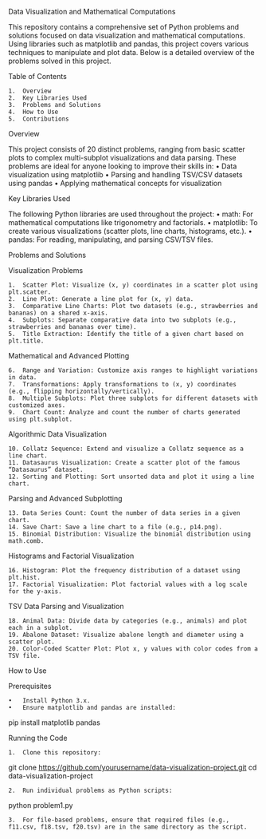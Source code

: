 Data Visualization and Mathematical Computations

This repository contains a comprehensive set of Python problems and solutions focused on data visualization and mathematical computations. Using libraries such as matplotlib and pandas, this project covers various techniques to manipulate and plot data. Below is a detailed overview of the problems solved in this project.

Table of Contents

	1.	Overview
	2.	Key Libraries Used
	3.	Problems and Solutions
	4.	How to Use
	5.	Contributions

Overview

This project consists of 20 distinct problems, ranging from basic scatter plots to complex multi-subplot visualizations and data parsing. These problems are ideal for anyone looking to improve their skills in:
	•	Data visualization using matplotlib
	•	Parsing and handling TSV/CSV datasets using pandas
	•	Applying mathematical concepts for visualization

Key Libraries Used

The following Python libraries are used throughout the project:
	•	math: For mathematical computations like trigonometry and factorials.
	•	matplotlib: To create various visualizations (scatter plots, line charts, histograms, etc.).
	•	pandas: For reading, manipulating, and parsing CSV/TSV files.

Problems and Solutions

Visualization Problems

	1.	Scatter Plot: Visualize (x, y) coordinates in a scatter plot using plt.scatter.
	2.	Line Plot: Generate a line plot for (x, y) data.
	3.	Comparative Line Charts: Plot two datasets (e.g., strawberries and bananas) on a shared x-axis.
	4.	Subplots: Separate comparative data into two subplots (e.g., strawberries and bananas over time).
	5.	Title Extraction: Identify the title of a given chart based on plt.title.

Mathematical and Advanced Plotting

	6.	Range and Variation: Customize axis ranges to highlight variations in data.
	7.	Transformations: Apply transformations to (x, y) coordinates (e.g., flipping horizontally/vertically).
	8.	Multiple Subplots: Plot three subplots for different datasets with customized axes.
	9.	Chart Count: Analyze and count the number of charts generated using plt.subplot.

Algorithmic Data Visualization

	10.	Collatz Sequence: Extend and visualize a Collatz sequence as a line chart.
	11.	Datasaurus Visualization: Create a scatter plot of the famous “Datasaurus” dataset.
	12.	Sorting and Plotting: Sort unsorted data and plot it using a line chart.

Parsing and Advanced Subplotting

	13.	Data Series Count: Count the number of data series in a given chart.
	14.	Save Chart: Save a line chart to a file (e.g., p14.png).
	15.	Binomial Distribution: Visualize the binomial distribution using math.comb.

Histograms and Factorial Visualization

	16.	Histogram: Plot the frequency distribution of a dataset using plt.hist.
	17.	Factorial Visualization: Plot factorial values with a log scale for the y-axis.

TSV Data Parsing and Visualization

	18.	Animal Data: Divide data by categories (e.g., animals) and plot each in a subplot.
	19.	Abalone Dataset: Visualize abalone length and diameter using a scatter plot.
	20.	Color-Coded Scatter Plot: Plot x, y values with color codes from a TSV file.

How to Use

Prerequisites

	•	Install Python 3.x.
	•	Ensure matplotlib and pandas are installed:

pip install matplotlib pandas



Running the Code

	1.	Clone this repository:

git clone https://github.com/yourusername/data-visualization-project.git
cd data-visualization-project


	2.	Run individual problems as Python scripts:

python problem1.py


	3.	For file-based problems, ensure that required files (e.g., f11.csv, f18.tsv, f20.tsv) are in the same directory as the script.
